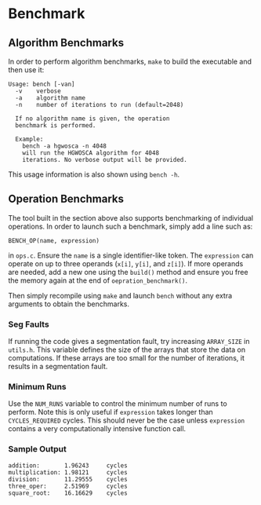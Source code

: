 # Benchmark

## Algorithm Benchmarks

In order to perform algorithm benchmarks, `make` to build the executable and then use
it:

```
Usage: bench [-van]
  -v    verbose
  -a    algorithm name
  -n    number of iterations to run (default=2048)

  If no algorithm name is given, the operation
  benchmark is performed.

  Example:
    bench -a hgwosca -n 4048
    will run the HGWOSCA algorithm for 4048
    iterations. No verbose output will be provided.
```

This usage information is also shown using `bench -h`.

## Operation Benchmarks

The tool built in the section above also supports benchmarking of individual operations.
In order to launch such a benchmark, simply add a line such as:

```
BENCH_OP(name, expression)
```

in `ops.c`. Ensure the `name` is a single identifier-like token. The `expression` can
operate on up to three operands (`x[i]`, `y[i]`, and `z[i]`). If more operands are needed,
add a new one using the `build()` method and ensure you free the memory again at the end
of `oepration_benchmark()`.

Then simply recompile using `make` and launch `bench` without any extra arguments to
obtain the benchmarks.

### Seg Faults

If running the code gives a segmentation fault, try increasing `ARRAY_SIZE` in `utils.h`.
This variable defines the size of the arrays that store the data on computations. If
these arrays are too small for the number of iterations, it results in a segmentation fault.

### Minimum Runs

Use the `NUM_RUNS` variable to control the minimum number of runs to perform. Note this is only
useful if `expression` takes longer than `CYCLES_REQUIRED` cycles. This should never be the case
unless `expression` contains a very computationally intensive function call.

### Sample Output

```
addition:       1.96243 	cycles
multiplication:	1.98121 	cycles
division:       11.29555 	cycles
three_oper:     2.51969 	cycles
square_root:    16.16629 	cycles
```
